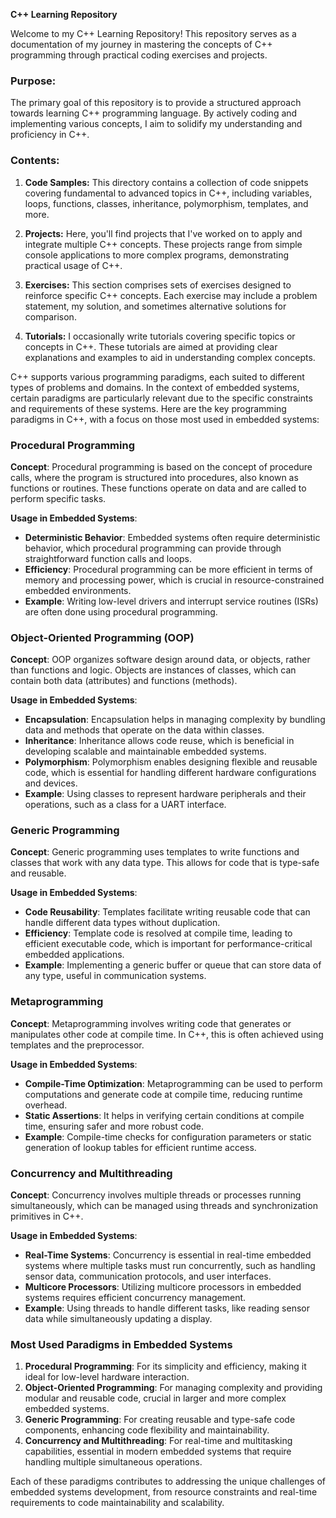 **C++ Learning Repository**

Welcome to my C++ Learning Repository! This repository serves as a documentation of my journey in mastering the concepts of C++ programming through practical coding exercises and projects.

### Purpose:
The primary goal of this repository is to provide a structured approach towards learning C++ programming language. By actively coding and implementing various concepts, I aim to solidify my understanding and proficiency in C++.

### Contents:
1. **Code Samples:** This directory contains a collection of code snippets covering fundamental to advanced topics in C++, including variables, loops, functions, classes, inheritance, polymorphism, templates, and more.

2. **Projects:** Here, you'll find projects that I've worked on to apply and integrate multiple C++ concepts. These projects range from simple console applications to more complex programs, demonstrating practical usage of C++.

3. **Exercises:** This section comprises sets of exercises designed to reinforce specific C++ concepts. Each exercise may include a problem statement, my solution, and sometimes alternative solutions for comparison.

4. **Tutorials:** I occasionally write tutorials covering specific topics or concepts in C++. These tutorials are aimed at providing clear explanations and examples to aid in understanding complex concepts.



C++ supports various programming paradigms, each suited to different types of problems and domains. In the context of embedded systems, certain paradigms are particularly relevant due to the specific constraints and requirements of these systems. Here are the key programming paradigms in C++, with a focus on those most used in embedded systems:

### Procedural Programming
**Concept**: Procedural programming is based on the concept of procedure calls, where the program is structured into procedures, also known as functions or routines. These functions operate on data and are called to perform specific tasks.

**Usage in Embedded Systems**: 
- **Deterministic Behavior**: Embedded systems often require deterministic behavior, which procedural programming can provide through straightforward function calls and loops.
- **Efficiency**: Procedural programming can be more efficient in terms of memory and processing power, which is crucial in resource-constrained embedded environments.
- **Example**: Writing low-level drivers and interrupt service routines (ISRs) are often done using procedural programming.

### Object-Oriented Programming (OOP)
**Concept**: OOP organizes software design around data, or objects, rather than functions and logic. Objects are instances of classes, which can contain both data (attributes) and functions (methods).

**Usage in Embedded Systems**:
- **Encapsulation**: Encapsulation helps in managing complexity by bundling data and methods that operate on the data within classes.
- **Inheritance**: Inheritance allows code reuse, which is beneficial in developing scalable and maintainable embedded systems.
- **Polymorphism**: Polymorphism enables designing flexible and reusable code, which is essential for handling different hardware configurations and devices.
- **Example**: Using classes to represent hardware peripherals and their operations, such as a class for a UART interface.

### Generic Programming
**Concept**: Generic programming uses templates to write functions and classes that work with any data type. This allows for code that is type-safe and reusable.

**Usage in Embedded Systems**:
- **Code Reusability**: Templates facilitate writing reusable code that can handle different data types without duplication.
- **Efficiency**: Template code is resolved at compile time, leading to efficient executable code, which is important for performance-critical embedded applications.
- **Example**: Implementing a generic buffer or queue that can store data of any type, useful in communication systems.

### Metaprogramming
**Concept**: Metaprogramming involves writing code that generates or manipulates other code at compile time. In C++, this is often achieved using templates and the preprocessor.

**Usage in Embedded Systems**:
- **Compile-Time Optimization**: Metaprogramming can be used to perform computations and generate code at compile time, reducing runtime overhead.
- **Static Assertions**: It helps in verifying certain conditions at compile time, ensuring safer and more robust code.
- **Example**: Compile-time checks for configuration parameters or static generation of lookup tables for efficient runtime access.

### Concurrency and Multithreading
**Concept**: Concurrency involves multiple threads or processes running simultaneously, which can be managed using threads and synchronization primitives in C++.

**Usage in Embedded Systems**:
- **Real-Time Systems**: Concurrency is essential in real-time embedded systems where multiple tasks must run concurrently, such as handling sensor data, communication protocols, and user interfaces.
- **Multicore Processors**: Utilizing multicore processors in embedded systems requires efficient concurrency management.
- **Example**: Using threads to handle different tasks, like reading sensor data while simultaneously updating a display.

### Most Used Paradigms in Embedded Systems

1. **Procedural Programming**: For its simplicity and efficiency, making it ideal for low-level hardware interaction.
2. **Object-Oriented Programming**: For managing complexity and providing modular and reusable code, crucial in larger and more complex embedded systems.
3. **Generic Programming**: For creating reusable and type-safe code components, enhancing code flexibility and maintainability.
4. **Concurrency and Multithreading**: For real-time and multitasking capabilities, essential in modern embedded systems that require handling multiple simultaneous operations.

Each of these paradigms contributes to addressing the unique challenges of embedded systems development, from resource constraints and real-time requirements to code maintainability and scalability.

